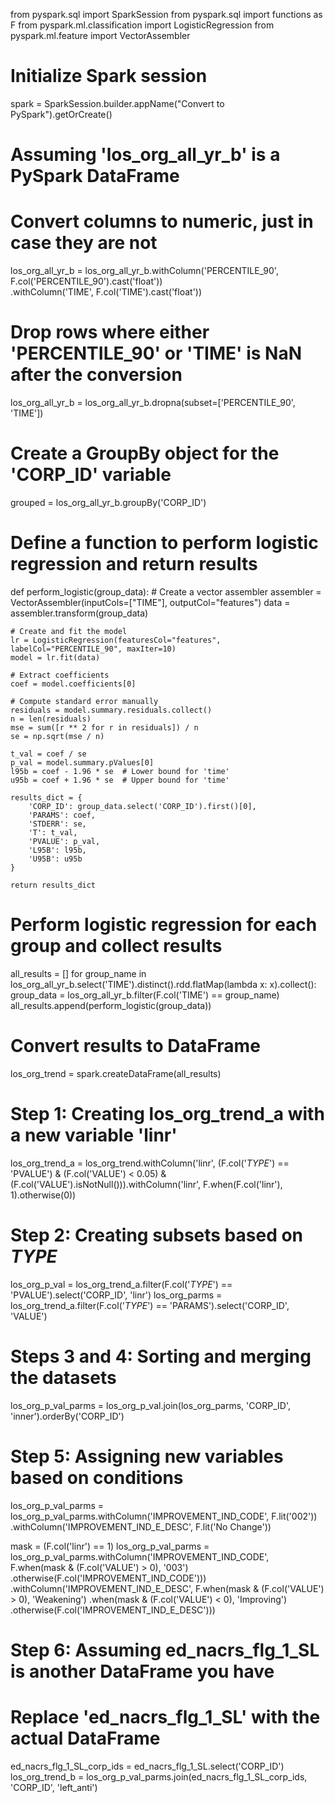 from pyspark.sql import SparkSession
from pyspark.sql import functions as F
from pyspark.ml.classification import LogisticRegression
from pyspark.ml.feature import VectorAssembler

# Initialize Spark session
spark = SparkSession.builder.appName("Convert to PySpark").getOrCreate()

# Assuming 'los_org_all_yr_b' is a PySpark DataFrame
# Convert columns to numeric, just in case they are not
los_org_all_yr_b = los_org_all_yr_b.withColumn('PERCENTILE_90', F.col('PERCENTILE_90').cast('float')) \
                                   .withColumn('TIME', F.col('TIME').cast('float'))

# Drop rows where either 'PERCENTILE_90' or 'TIME' is NaN after the conversion
los_org_all_yr_b = los_org_all_yr_b.dropna(subset=['PERCENTILE_90', 'TIME'])

# Create a GroupBy object for the 'CORP_ID' variable
grouped = los_org_all_yr_b.groupBy('CORP_ID')

# Define a function to perform logistic regression and return results
def perform_logistic(group_data):
    # Create a vector assembler
    assembler = VectorAssembler(inputCols=["TIME"], outputCol="features")
    data = assembler.transform(group_data)

    # Create and fit the model
    lr = LogisticRegression(featuresCol="features", labelCol="PERCENTILE_90", maxIter=10)
    model = lr.fit(data)

    # Extract coefficients
    coef = model.coefficients[0]
    
    # Compute standard error manually
    residuals = model.summary.residuals.collect()
    n = len(residuals)
    mse = sum([r ** 2 for r in residuals]) / n
    se = np.sqrt(mse / n)
    
    t_val = coef / se
    p_val = model.summary.pValues[0]
    l95b = coef - 1.96 * se  # Lower bound for 'time'
    u95b = coef + 1.96 * se  # Upper bound for 'time'

    results_dict = {
        'CORP_ID': group_data.select('CORP_ID').first()[0],
        'PARAMS': coef,
        'STDERR': se,
        'T': t_val,
        'PVALUE': p_val,
        'L95B': l95b,
        'U95B': u95b
    }

    return results_dict

# Perform logistic regression for each group and collect results
all_results = []
for group_name in los_org_all_yr_b.select('TIME').distinct().rdd.flatMap(lambda x: x).collect():
    group_data = los_org_all_yr_b.filter(F.col('TIME') == group_name)
    all_results.append(perform_logistic(group_data))

# Convert results to DataFrame
los_org_trend = spark.createDataFrame(all_results)

# Step 1: Creating los_org_trend_a with a new variable 'linr'
los_org_trend_a = los_org_trend.withColumn('linr', 
                                           (F.col('_TYPE_') == 'PVALUE') & 
                                           (F.col('VALUE') < 0.05) & 
                                           (F.col('VALUE').isNotNull())).withColumn('linr', F.when(F.col('linr'), 1).otherwise(0))

# Step 2: Creating subsets based on _TYPE_
los_org_p_val = los_org_trend_a.filter(F.col('_TYPE_') == 'PVALUE').select('CORP_ID', 'linr')
los_org_parms = los_org_trend_a.filter(F.col('_TYPE_') == 'PARAMS').select('CORP_ID', 'VALUE')

# Steps 3 and 4: Sorting and merging the datasets
los_org_p_val_parms = los_org_p_val.join(los_org_parms, 'CORP_ID', 'inner').orderBy('CORP_ID')

# Step 5: Assigning new variables based on conditions
los_org_p_val_parms = los_org_p_val_parms.withColumn('IMPROVEMENT_IND_CODE', F.lit('002')) \
                                         .withColumn('IMPROVEMENT_IND_E_DESC', F.lit('No Change'))

mask = (F.col('linr') == 1)
los_org_p_val_parms = los_org_p_val_parms.withColumn('IMPROVEMENT_IND_CODE', 
                                                     F.when(mask & (F.col('VALUE') > 0), '003')
                                                     .otherwise(F.col('IMPROVEMENT_IND_CODE'))) \
                                         .withColumn('IMPROVEMENT_IND_E_DESC', 
                                                     F.when(mask & (F.col('VALUE') > 0), 'Weakening')
                                                     .when(mask & (F.col('VALUE') < 0), 'Improving')
                                                     .otherwise(F.col('IMPROVEMENT_IND_E_DESC')))

# Step 6: Assuming ed_nacrs_flg_1_SL is another DataFrame you have
# Replace 'ed_nacrs_flg_1_SL' with the actual DataFrame
ed_nacrs_flg_1_SL_corp_ids = ed_nacrs_flg_1_SL.select('CORP_ID')
los_org_trend_b = los_org_p_val_parms.join(ed_nacrs_flg_1_SL_corp_ids, 'CORP_ID', 'left_anti')
